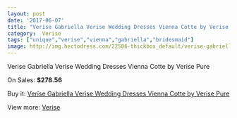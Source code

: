 ```yaml
---
layout: post
date: '2017-06-07'
title: "Verise Gabriella Verise Wedding Dresses Vienna Cotte by Verise Pure"
category:  Verise
tags: ["unique","verise","vienna","gabriella","bridesmaid"]
image: http://img.hectodress.com/22506-thickbox_default/verise-gabriella-verise-wedding-dresses-vienna-cotte-by-verise-pure.jpg
---
```

Verise Gabriella Verise Wedding Dresses Vienna Cotte by Verise Pure

On Sales: **$278.56**
<a href="https://www.hectodress.com/-verise/10468-verise-gabriella-verise-wedding-dresses-vienna-cotte-by-verise-pure.html"><amp-img layout="responsive" width="600" height="600" src="//img.hectodress.com/22506-thickbox_default/verise-gabriella-verise-wedding-dresses-vienna-cotte-by-verise-pure.jpg" alt="Verise Gabriella Verise Wedding Dresses Vienna Cotte by Verise Pure 0" /></a>

Buy it: [Verise Gabriella Verise Wedding Dresses Vienna Cotte by Verise Pure](https://www.hectodress.com/-verise/10468-verise-gabriella-verise-wedding-dresses-vienna-cotte-by-verise-pure.html "Verise Gabriella Verise Wedding Dresses Vienna Cotte by Verise Pure")

View more: [ Verise](https://www.hectodress.com/170--verise " Verise")